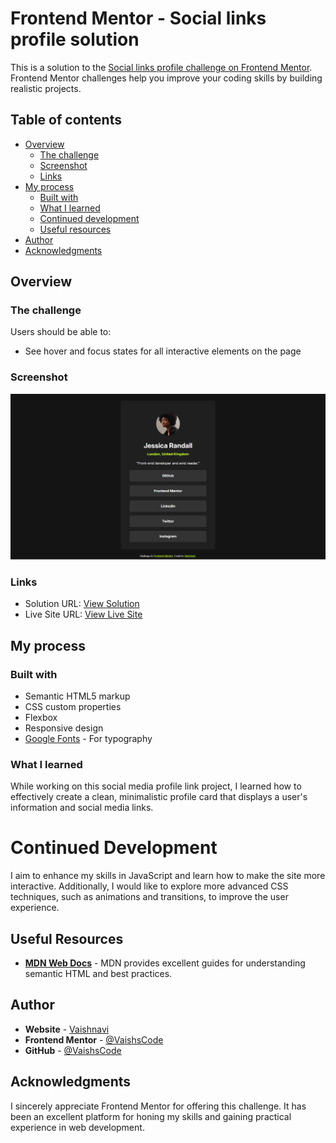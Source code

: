 # Frontend Mentor - Social links profile solution

This is a solution to the [Social links profile challenge on Frontend Mentor](https://www.frontendmentor.io/challenges/social-links-profile-UG32l9m6dQ). Frontend Mentor challenges help you improve your coding skills by building realistic projects.

## Table of contents

- [Overview](#overview)
  - [The challenge](#the-challenge)
  - [Screenshot](#screenshot)
  - [Links](#links)
- [My process](#my-process)
  - [Built with](#built-with)
  - [What I learned](#what-i-learned)
  - [Continued development](#continued-development)
  - [Useful resources](#useful-resources)
- [Author](#author)
- [Acknowledgments](#acknowledgments)

## Overview

### The challenge

Users should be able to:

- See hover and focus states for all interactive elements on the page

### Screenshot

![Screenshot of the Social Links Profile](./assets/Frontend-Mentor-Social-links-profile-Solution.png)

### Links

- Solution URL: [View Solution](https://github.com/VaishsCode/frontend-mentor-challenges/tree/main/social-links-profile-main)
- Live Site URL: [View Live Site](https://vaishscode.github.io/frontend-mentor-challenges/social-links-profile-main/)

## My process

### Built with

- Semantic HTML5 markup
- CSS custom properties
- Flexbox
- Responsive design
- [Google Fonts](https://fonts.google.com/) - For typography

### What I learned

While working on this social media profile link project, I learned how to effectively create a clean, minimalistic profile card that displays a user's information and social media links.

# Continued Development

I aim to enhance my skills in JavaScript and learn how to make the site more interactive. Additionally, I would like to explore more advanced CSS techniques, such as animations and transitions, to improve the user experience.

## Useful Resources

- **[MDN Web Docs](https://developer.mozilla.org/en-US/)** - MDN provides excellent guides for understanding semantic HTML and best practices.

## Author

- **Website** - [Vaishnavi](#)
- **Frontend Mentor** - [@VaishsCode](https://www.frontendmentor.io/profile/VaishsCode)
- **GitHub** - [@VaishsCode](https://github.com/VaishsCode)

## Acknowledgments

I sincerely appreciate Frontend Mentor for offering this challenge. It has been an excellent platform for honing my skills and gaining practical experience in web development.
